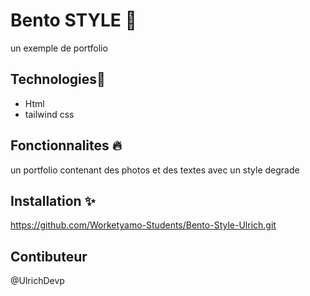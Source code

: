 
  # Bento STYLE 📝  
 un exemple de portfolio 
## Technologies🚀  
  * Html
* tailwind css
  
## Fonctionnalites 🔥  
  un portfolio contenant des photos et des textes avec un style degrade
      
  ## Installation ✨ 
https://github.com/Worketyamo-Students/Bento-Style-Ulrich.git
 
  ## Contibuteur
  @UlrichDevp
 